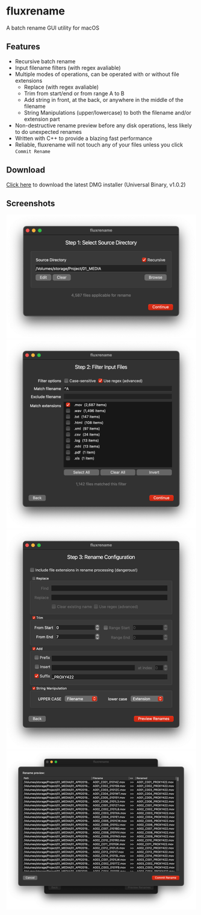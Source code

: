 # fluxrename
A batch rename GUI utility for macOS

## Features
- Recursive batch rename
- Input filename filters (with regex avaliable)
- Multiple modes of operations, can be operated with or without file extensions
    - Replace (with regex avaliable)
    - Trim from start/end or from range A to B
    - Add string in front, at the back, or anywhere in the middle of the filename
    - String Manipulations (upper/lowercase) to both the filename and/or extension part
- Non-destructive rename preview before any disk operations, less likely to do unexpected renames
- Written with C++ to provide a blazing fast performance
- Reliable, fluxrename will not touch any of your files unless you click `Commit Rename`

## Download

[Click here](https://github.com/fluxTH/fluxrename/releases/download/v1.0.1/fluxrename-v1.0.2-Universal.dmg) to download the latest DMG installer (Universal Binary, v1.0.2)

## Screenshots
<img alt="Source selection screen" src="https://raw.githubusercontent.com/fluxTH/fluxrename/main/docs/screenshots/screen_1.png">
<img alt="Filter screen" src="https://raw.githubusercontent.com/fluxTH/fluxrename/main/docs/screenshots/screen_2.png">
<img alt="Rename configuration screen" src="https://raw.githubusercontent.com/fluxTH/fluxrename/main/docs/screenshots/screen_3.png">
<img alt="Rename preview screen" src="https://raw.githubusercontent.com/fluxTH/fluxrename/main/docs/screenshots/screen_4.png">
